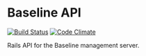 # Baseline API
[![Build Status](https://travis-ci.org/JoeStanton/baseline-api.png?branch=master)](https://travis-ci.org/JoeStanton/baseline-api)
[![Code Climate](https://codeclimate.com/github/JoeStanton/baseline-api.png)](https://codeclimate.com/github/JoeStanton/baseline-api)

Rails API for the Baseline management server.
